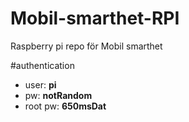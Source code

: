 # Mobil-smarthet-RPI
Raspberry pi repo för Mobil smarthet

#authentication

* user: **pi**
* pw: **notRandom**
* root pw: **650msDat**


